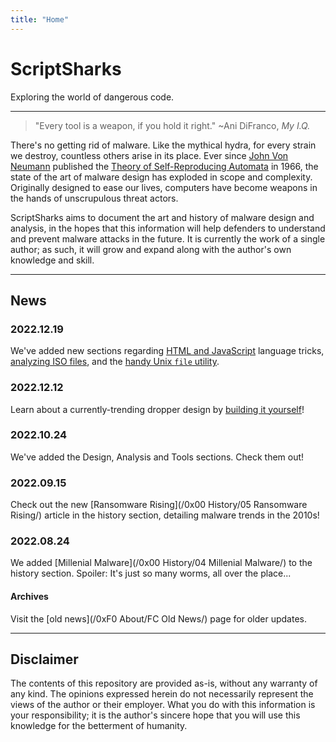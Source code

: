 ```yaml
---
title: "Home"
---
```


# ScriptSharks

Exploring the world of dangerous code.

***

> "Every tool is a weapon, if you hold it right." ~Ani DiFranco, _My I.Q._

There's no getting rid of malware. Like the mythical hydra, for every strain we destroy, countless others arise in its place. Ever since [John Von Neumann](https://en.wikipedia.org/wiki/John_von_Neumann) published the [Theory of Self-Reproducing Automata](https://cba.mit.edu/events/03.11.ASE/docs/VonNeumann.pdf) in 1966, the state of the art of malware design has exploded in scope and complexity. Originally designed to ease our lives, computers have become weapons in the hands of unscrupulous threat actors.

ScriptSharks aims to document the art and history of malware design and analysis, in the hopes that this information will help defenders to understand and prevent malware attacks in the future. It is currently the work of a single author; as such, it will grow and expand along with the author's own knowledge and skill.

***

## News

### 2022.12.19
We've added new sections regarding [HTML and JavaScript](/0x20%20Analysis/22%20Language%20Tricks/HTML%20and%20JS/) language tricks, [analyzing ISO files](/0x20%20Analysis/21%20File%20Forensics/ISOs/), and the [handy Unix `file` utility](/0x30%20Tools%20of%20the%20Trade/31%20File%20Manipulation/Metadata/).

### 2022.12.12

Learn about a currently-trending dropper design by [building it yourself](/0x10%20Design/12%20Droppers/00%20Intro/)!

### 2022.10.24

We've added the Design, Analysis and Tools sections. Check them out!

### 2022.09.15

Check out the new [Ransomware Rising](/0x00 History/05 Ransomware Rising/) article in the history section, detailing malware trends in the 2010s!

### 2022.08.24

We added [Millenial Malware](/0x00 History/04 Millenial Malware/) to the history section. Spoiler: It's just so many worms, all over the place...

#### Archives

Visit the [old news](/0xF0 About/FC Old News/) page for older updates.

***

## Disclaimer

The contents of this repository are provided as-is, without any warranty of any kind. The opinions expressed herein do not necessarily represent the views of the author or their employer. What you do with this information is your responsibility; it is the author's sincere hope that you will use this knowledge for the betterment of humanity.